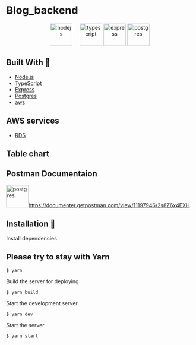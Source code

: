 # Blog_backend

<div align="center">
  <img style="margin-right: 16px;" alt="nodejs" src="https://upload.wikimedia.org/wikipedia/commons/d/d9/Node.js_logo.svg" height="60" />
  <img alt="typescript" src="https://upload.wikimedia.org/wikipedia/commons/4/4c/Typescript_logo_2020.svg" height="60" />
  <img alt="express" src="https://upload.wikimedia.org/wikipedia/commons/6/64/Expressjs.png" height="60" />
  <img alt="postgres" src="https://user-images.githubusercontent.com/70757536/209806220-95287bda-02ac-4d2b-97b3-7b66ee1ca517.svg" height="60" />
</div>

## Built With 🚀

- [Node.js](https://nodejs.org/)
- [TypeScript](https://www.typescriptlang.org/)
- [Express](https://expressjs.com/)
- [Postgres](https://www.postgresql.org/)
- [aws](https://aws.amazon.com/)

## AWS services

- [RDS](https://aws.amazon.com/rds/)

## Table chart

## Postman Documentaion

<img alt="postgres" src="https://user-images.githubusercontent.com/70757536/209806905-0248e6ca-181e-47f9-89e1-b262a3f970a6.svg" height="60" />https://documenter.getpostman.com/view/11197946/2s8Z6x4EXH

## Installation 🔧

Install dependencies

## Please try to stay with Yarn

```
$ yarn
```

Build the server for deploying

```
$ yarn build
```

Start the development server

```
$ yarn dev
```

Start the server

```
$ yarn start
```

